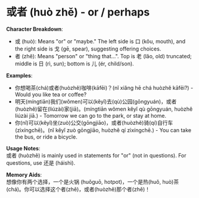 # **或者 (huò zhě) - or / perhaps**

**Character Breakdown**:  
- 或 (huò): Means "or" or "maybe." The left side is 口 (kǒu, mouth), and the right side is 戈 (gē, spear), suggesting offering choices.  
- 者 (zhě): Means "person" or "thing that...". Top is 老 (lǎo, old) truncated; middle is 日 (rì, sun); bottom is 儿 (ér, child/son).

**Examples**:  
- 你想喝茶(chá)或者(huòzhě)咖啡(kāfēi)？(nǐ xiǎng hē chá huòzhě kāfēi?) - Would you like tea or coffee?  
- 明天(míngtiān)我们(wǒmen)可以(kěyǐ)去(qù)公园(gōngyuán)，或者(huòzhě)留在(liúzài)家(jiā)。(míngtiān wǒmen kěyǐ qù gōngyuán, huòzhě liúzài jiā.) - Tomorrow we can go to the park, or stay at home.  
- 你(nǐ)可以(kěyǐ)坐(zuò)公交(gōngjiāo)，或者(huòzhě)骑(qí)自行车(zìxíngchē)。(nǐ kěyǐ zuò gōngjiāo, huòzhě qí zìxíngchē.) - You can take the bus, or ride a bicycle.

**Usage Notes**:  
或者 (huòzhě) is mainly used in statements for "or" (not in questions). For questions, use 还是 (háishì).

**Memory Aids**:  
想像你有两个选择，一个是火锅 (huǒguō, hotpot)，一个是热(huǒ, huò)茶 (chá)。你可以选择这个者(zhě)，或者(huòzhě)那个者(zhě)！